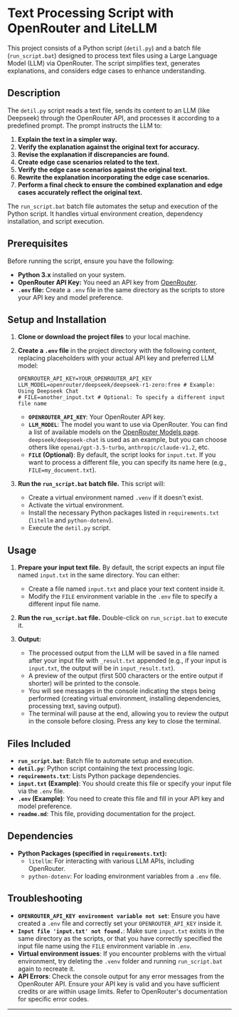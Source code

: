 # Text Processing Script with OpenRouter and LiteLLM

This project consists of a Python script (`detil.py`) and a batch file (`run_script.bat`) designed to process text files using a Large Language Model (LLM) via OpenRouter. The script simplifies text, generates explanations, and considers edge cases to enhance understanding.

## Description

The `detil.py` script reads a text file, sends its content to an LLM (like Deepseek) through the OpenRouter API, and processes it according to a predefined prompt. The prompt instructs the LLM to:

1.  **Explain the text in a simpler way.**
2.  **Verify the explanation against the original text for accuracy.**
3.  **Revise the explanation if discrepancies are found.**
4.  **Create edge case scenarios related to the text.**
5.  **Verify the edge case scenarios against the original text.**
6.  **Rewrite the explanation incorporating the edge case scenarios.**
7.  **Perform a final check to ensure the combined explanation and edge cases accurately reflect the original text.**

The `run_script.bat` batch file automates the setup and execution of the Python script. It handles virtual environment creation, dependency installation, and script execution.

## Prerequisites

Before running the script, ensure you have the following:

-   **Python 3.x** installed on your system.
-   **OpenRouter API Key:** You need an API key from [OpenRouter](https://www.google.com/url?sa=E&source=gmail&q=https://openrouter.ai/).
-   **`.env` file:** Create a `.env` file in the same directory as the scripts to store your API key and model preference.

## Setup and Installation

1.  **Clone or download the project files** to your local machine.

2.  **Create a `.env` file** in the project directory with the following content, replacing placeholders with your actual API key and preferred LLM model:

    ```env
    OPENROUTER_API_KEY=YOUR_OPENROUTER_API_KEY
    LLM_MODEL=openrouter/deepseek/deepseek-r1-zero:free # Example: Using Deepseek Chat
    # FILE=another_input.txt # Optional: To specify a different input file name
    ```

    -   **`OPENROUTER_API_KEY`**: Your OpenRouter API key.
    -   **`LLM_MODEL`**: The model you want to use via OpenRouter. You can find a list of available models on the [OpenRouter Models page](https://www.google.com/url?sa=E&source=gmail&q=https://openrouter.ai/docs/models). `deepseek/deepseek-chat` is used as an example, but you can choose others like `openai/gpt-3.5-turbo`, `anthropic/claude-v1.2`, etc.
    -   **`FILE` (Optional)**: By default, the script looks for `input.txt`. If you want to process a different file, you can specify its name here (e.g., `FILE=my_document.txt`).

3.  **Run the `run_script.bat` batch file.** This script will:

    -   Create a virtual environment named `.venv` if it doesn't exist.
    -   Activate the virtual environment.
    -   Install the necessary Python packages listed in `requirements.txt` (`litellm` and `python-dotenv`).
    -   Execute the `detil.py` script.

## Usage

1.  **Prepare your input text file.** By default, the script expects an input file named `input.txt` in the same directory. You can either:

    -   Create a file named `input.txt` and place your text content inside it.
    -   Modify the `FILE` environment variable in the `.env` file to specify a different input file name.

2.  **Run the `run_script.bat` file.** Double-click on `run_script.bat` to execute it.

3.  **Output:**

    -   The processed output from the LLM will be saved in a file named after your input file with `_result.txt` appended (e.g., if your input is `input.txt`, the output will be in `input_result.txt`).
    -   A preview of the output (first 500 characters or the entire output if shorter) will be printed to the console.
    -   You will see messages in the console indicating the steps being performed (creating virtual environment, installing dependencies, processing text, saving output).
    -   The terminal will pause at the end, allowing you to review the output in the console before closing. Press any key to close the terminal.

## Files Included

-   **`run_script.bat`**: Batch file to automate setup and execution.
-   **`detil.py`**: Python script containing the text processing logic.
-   **`requirements.txt`**: Lists Python package dependencies.
-   **`input.txt` (Example)**: You should create this file or specify your input file via the `.env` file.
-   **`.env` (Example)**: You need to create this file and fill in your API key and model preference.
-   **`readme.md`**: This file, providing documentation for the project.

## Dependencies

-   **Python Packages (specified in `requirements.txt`):**
    -   `litellm`: For interacting with various LLM APIs, including OpenRouter.
    -   `python-dotenv`: For loading environment variables from a `.env` file.

## Troubleshooting

-   **`OPENROUTER_API_KEY environment variable not set`**: Ensure you have created a `.env` file and correctly set your `OPENROUTER_API_KEY` inside it.
-   **`Input file 'input.txt' not found.`**: Make sure `input.txt` exists in the same directory as the scripts, or that you have correctly specified the input file name using the `FILE` environment variable in `.env`.
-   **Virtual environment issues**: If you encounter problems with the virtual environment, try deleting the `.venv` folder and running `run_script.bat` again to recreate it.
-   **API Errors**: Check the console output for any error messages from the OpenRouter API. Ensure your API key is valid and you have sufficient credits or are within usage limits. Refer to OpenRouter's documentation for specific error codes.

---
